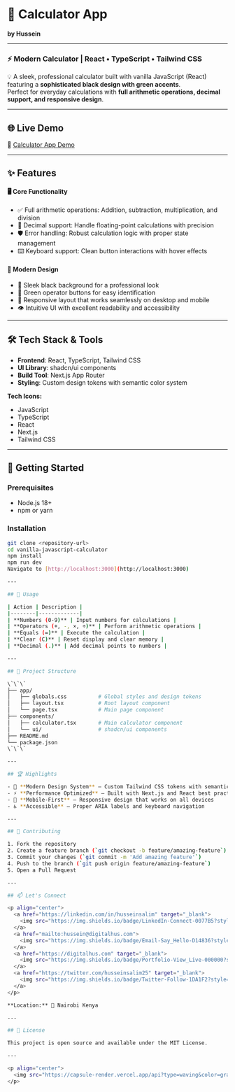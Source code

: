 # 🧮 Calculator App

**by Hussein**

---

### ⚡ Modern Calculator | React • TypeScript • Tailwind CSS

💡 A sleek, professional calculator built with vanilla JavaScript (React) featuring a **sophisticated black design with green accents**.  
Perfect for everyday calculations with **full arithmetic operations, decimal support, and responsive design**.

---

## 🌐 Live Demo

🔗 [Calculator App Demo](https://v0-vanilla-java-script-calculator.vercel.app/)

---

## ✨ Features

#### 🖥️ Core Functionality

- ✅ Full arithmetic operations: Addition, subtraction, multiplication, and division  
- 🔢 Decimal support: Handle floating-point calculations with precision  
- 🛡️ Error handling: Robust calculation logic with proper state management  
- ⌨️ Keyboard support: Clean button interactions with hover effects  

#### 🎨 Modern Design

- 🖤 Sleek black background for a professional look  
- 💚 Green operator buttons for easy identification  
- 📱 Responsive layout that works seamlessly on desktop and mobile  
- 👁️ Intuitive UI with excellent readability and accessibility  

---

## 🛠️ Tech Stack & Tools

- **Frontend**: React, TypeScript, Tailwind CSS  
- **UI Library**: shadcn/ui components  
- **Build Tool**: Next.js App Router  
- **Styling**: Custom design tokens with semantic color system  

**Tech Icons:**

- JavaScript  
- TypeScript  
- React  
- Next.js  
- Tailwind CSS  

---

## 🚀 Getting Started

### Prerequisites

- Node.js 18+  
- npm or yarn

### Installation

```bash
git clone <repository-url>
cd vanilla-javascript-calculator
npm install
npm run dev
Navigate to [http://localhost:3000](http://localhost:3000)

---

## 📱 Usage

| Action | Description |
|--------|-------------|
| **Numbers (0-9)** | Input numbers for calculations |
| **Operators (+, -, ×, ÷)** | Perform arithmetic operations |
| **Equals (=)** | Execute the calculation |
| **Clear (C)** | Reset display and clear memory |
| **Decimal (.)** | Add decimal points to numbers |

---

## 📁 Project Structure

\`\`\`
├── app/
│   ├── globals.css          # Global styles and design tokens
│   ├── layout.tsx           # Root layout component
│   └── page.tsx             # Main page component
├── components/
│   ├── calculator.tsx       # Main calculator component
│   └── ui/                  # shadcn/ui components
├── README.md
└── package.json
\`\`\`

---

## 🏆 Highlights

- 🎨 **Modern Design System** — Custom Tailwind CSS tokens with semantic colors
- ⚡ **Performance Optimized** — Built with Next.js and React best practices
- 📱 **Mobile-First** — Responsive design that works on all devices
- ♿ **Accessible** — Proper ARIA labels and keyboard navigation

---

## 🤝 Contributing

1. Fork the repository
2. Create a feature branch (`git checkout -b feature/amazing-feature`)
3. Commit your changes (`git commit -m 'Add amazing feature'`)
4. Push to the branch (`git push origin feature/amazing-feature`)
5. Open a Pull Request

---

## 📫 Let's Connect

<p align="center">
  <a href="https://linkedin.com/in/husseinsalim" target="_blank">
    <img src="https://img.shields.io/badge/LinkedIn-Connect-0077B5?style=for-the-badge&logo=linkedin" alt="LinkedIn"/>
  </a>
  <a href="mailto:hussein@digitalhus.com">
    <img src="https://img.shields.io/badge/Email-Say_Hello-D14836?style=for-the-badge&logo=gmail" alt="Email"/>
  </a>
  <a href="https://digitalhus.com" target="_blank">
    <img src="https://img.shields.io/badge/Portfolio-View_Live-000000?style=for-the-badge&logo=vercel" alt="Portfolio"/>
  </a>
  <a href="https://twitter.com/husseinsalim25" target="_blank">
    <img src="https://img.shields.io/badge/Twitter-Follow-1DA1F2?style=for-the-badge&logo=twitter" alt="Twitter"/>
  </a>
</p>

**Location:** 📍 Nairobi Kenya

---

## 📄 License

This project is open source and available under the MIT License.

---

<p align="center">
  <img src="https://capsule-render.vercel.app/api?type=waving&color=gradient&height=120&section=footer" alt="footer" />
</p>
